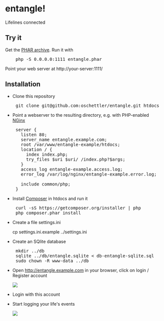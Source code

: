 # entangle!

Lifelines connected

## Try it

Get the [PHAR archive](https://github.com/oschettler/entangle/raw/master/entangle.phar). Run it with

<pre>
    php -S 0.0.0.0:1111 entangle.phar
</pre>

Point your web server at http://your-server:1111/

## Installation

* Clone this repository

<pre>
    git clone git@github.com:oschettler/entangle.git htdocs
</pre>

* Point a webserver to the resulting directory, e.g. with PHP-enabled [NGinx](http://nginx.org/)

<pre>
    server {
      listen 80;
      server_name entangle.example.com;
      root /var/www/entangle-example/htdocs;
      location / {
        index index.php;
        try_files $uri $uri/ /index.php?$args;
      }
      access_log entangle-example.access.log;
      error_log /var/log/nginx/entangle-example.error.log;

      include common/php;
    }
</pre>

* Install [Composer](https://getcomposer.org) in htdocs and run it

<pre>
    curl -sS https://getcomposer.org/installer | php
    php composer.phar install
</pre>

* Create a file settings.ini

    cp settings.ini.example ../settings.ini

* Create an SQlite database

<pre>
    mkdir ../db 
    sqlite ../db/entangle.sqlite &lt; db-entangle-sqlite.sql
    sudo chown -R www-data ../db
</pre>

* Open http://entangle.example.com in your browser, click on login / Register account

    <img src="https://www.evernote.com/shard/s1/sh/1b17f1ea-9312-4b30-a043-803f742e12a6/5bfd83b11d86604d9d4a841551a057df/deep/0/entangle!----Register-account.png">

* Login with this account

* Start logging your life's events

    <img src="https://www.evernote.com/shard/s1/sh/3be0f356-03c3-4dba-9cc0-d7d98f2e5133/6290fac600959fd7111edef8492ef3b7/deep/0/entangle!----Start.png">

